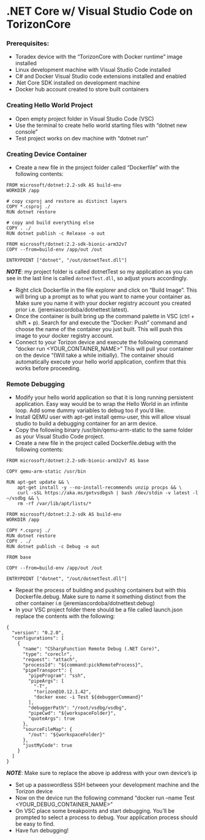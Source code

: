 # .NET Core w/ Visual Studio Code on TorizonCore

### Prerequisites: 
* Toradex device with the “TorizonCore with Docker runtime” image installed
* Linux development machine with Visual Studio Code installed
* C# and Docker Visual Studio code extensions installed and enabled
* .Net Core SDK installed on development machine
* Docker hub account created to store built containers

### Creating Hello World Project
* Open empty project folder in Visual Studio Code (VSC)
* Use the terminal to create hello world starting files with “dotnet new console”
* Test project works on dev machine with “dotnet run”

### Creating Device Container
* Create a new file in the project folder called “Dockerfile” with the following contents:
```
FROM microsoft/dotnet:2.2-sdk AS build-env
WORKDIR /app

# copy csproj and restore as distinct layers
COPY *.csproj ./
RUN dotnet restore

# copy and build everything else
COPY . ./
RUN dotnet publish -c Release -o out

FROM microsoft/dotnet:2.2-sdk-bionic-arm32v7
COPY --from=build-env /app/out /out

ENTRYPOINT ["dotnet", "/out/dotnetTest.dll"]
```
***NOTE***: my project folder is called dotnetTest so my application as you can see in the last line is called `dotnetTest.dll`, so adjust yours accordingly.
* Right click Dockerfile in the file explorer and click on “Build Image”. This will bring up a prompt as to what you want to name your container as. Make sure you name it with your docker registry account you created prior i.e. (jeremiascordoba/dotnettest:latest).
* Once the container is built bring up the command palette in VSC (ctrl + shift + p). Search for and execute the “Docker: Push” command and choose the name of the container you just built. This will push this image to your docker registry account.
* Connect to your Torizon device and execute the following command “docker run <YOUR_CONTAINER_NAME>” This will pull your container on the device “(Will take a while initially). The container should automatically execute your hello world application, confirm that this works before proceeding.

### Remote Debugging 
* Modify your hello world application so that it is long running persistent application. Easy way would be to wrap the Hello World in an infinite loop. Add some dummy variables to debug too if you’d like.
* Install QEMU user with apt-get install qemu-user, this will allow visual studio to build a debugging container for an arm device.
* Copy the following binary /usr/bin/qemu-arm-static to the same folder as your Visual Studio Code project.
* Create a new file in the project called Dockerfile.debug with the following contents:
```
FROM microsoft/dotnet:2.2-sdk-bionic-arm32v7 AS base

COPY qemu-arm-static /usr/bin

RUN apt-get update && \
    apt-get install -y --no-install-recommends unzip procps && \
    curl -sSL https://aka.ms/getvsdbgsh | bash /dev/stdin -v latest -l ~/vsdbg && \
    rm -rf /var/lib/apt/lists/*

FROM microsoft/dotnet:2.2-sdk AS build-env
WORKDIR /app

COPY *.csproj ./
RUN dotnet restore
COPY . ./
RUN dotnet publish -c Debug -o out

FROM base

COPY --from=build-env /app/out /out

ENTRYPOINT ["dotnet", "/out/dotnetTest.dll"]
```
* Repeat the process of building and pushing containers but with this Dockerfile.debug. Make sure to name it something distinct from the other container i.e (jeremiascordoba/dotnettest:debug)
* In your VSC project folder there should be a file called launch.json replace the contents with the following:
```
{
  "version": "0.2.0",
  "configurations": [
    {
      "name": "CSharpFunction Remote Debug (.NET Core)",
      "type": "coreclr",
      "request": "attach",
      "processId": "${command:pickRemoteProcess}",
      "pipeTransport": {
        "pipeProgram": "ssh",
        "pipeArgs": [
          "-T",
          "torizon@10.12.1.42",
          "docker exec -i Test ${debuggerCommand}"
        ],
        "debuggerPath": "/root/vsdbg/vsdbg",
        "pipeCwd": "${workspaceFolder}",
        "quoteArgs": true
      },
      "sourceFileMap": {
        "/out": "${workspaceFolder}"
      },
      "justMyCode": true
    }
  ]
}
```
***NOTE***: Make sure to replace the above ip address with your own device’s ip
* Set up a passwordless SSH between your development machine and the Torizon device
* Now on the device run the following command “docker run –name Test <YOUR_DEBUG_CONTAINER_NAME>”
* On VSC place some breakpoints and start debugging. You’ll be prompted to select a process to debug. Your application process should be easy to find.
* Have fun debugging!
